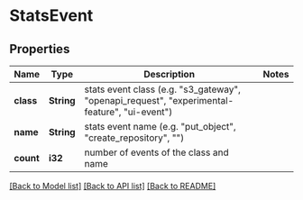 # StatsEvent

## Properties

Name | Type | Description | Notes
------------ | ------------- | ------------- | -------------
**class** | **String** | stats event class (e.g. \"s3_gateway\", \"openapi_request\", \"experimental-feature\", \"ui-event\") | 
**name** | **String** | stats event name (e.g. \"put_object\", \"create_repository\", \"<experimental-feature-name>\") | 
**count** | **i32** | number of events of the class and name | 

[[Back to Model list]](../README.md#documentation-for-models) [[Back to API list]](../README.md#documentation-for-api-endpoints) [[Back to README]](../README.md)


